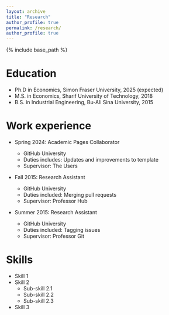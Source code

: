 ```yaml
---
layout: archive
title: "Research"
author_profile: true
permalink: /research/
author_profile: true
---
```


{% include base_path %}

Education
======
* Ph.D in Economics, Simon Fraser University, 2025 (expected)
* M.S. in Economics, Sharif University of Technology, 2018
* B.S. in Industrial Engineering, Bu-Ali Sina University, 2015

Work experience
======
* Spring 2024: Academic Pages Collaborator
  * GitHub University
  * Duties includes: Updates and improvements to template
  * Supervisor: The Users

* Fall 2015: Research Assistant
  * GitHub University
  * Duties included: Merging pull requests
  * Supervisor: Professor Hub

* Summer 2015: Research Assistant
  * GitHub University
  * Duties included: Tagging issues
  * Supervisor: Professor Git
  
Skills
======
* Skill 1
* Skill 2
  * Sub-skill 2.1
  * Sub-skill 2.2
  * Sub-skill 2.3
* Skill 3
